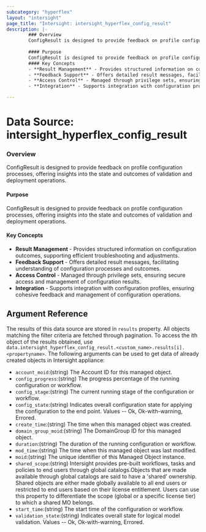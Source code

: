 ```yaml
---
subcategory: "hyperflex"
layout: "intersight"
page_title: "Intersight: intersight_hyperflex_config_result"
description: |-
        ### Overview
        ConfigResult is designed to provide feedback on profile configuration processes, offering insights into the state and outcomes of validation and deployment operations.
        
        #### Purpose
        ConfigResult is designed to provide feedback on profile configuration processes, offering insights into the state and outcomes of validation and deployment operations.
        #### Key Concepts
        - **Result Management** - Provides structured information on configuration outcomes, supporting efficient troubleshooting and adjustments.
        - **Feedback Support** - Offers detailed result messages, facilitating understanding of configuration processes and outcomes.
        - **Access Control** - Managed through privilege sets, ensuring secure access and management of configuration results.
        - **Integration** - Supports integration with configuration profiles, ensuring cohesive feedback and management of configuration operations.

---
```


# Data Source: intersight_hyperflex_config_result
### Overview
 ConfigResult is designed to provide feedback on profile configuration processes, offering insights into the state and outcomes of validation and deployment operations.
 
#### Purpose
ConfigResult is designed to provide feedback on profile configuration processes, offering insights into the state and outcomes of validation and deployment operations.
#### Key Concepts
- **Result Management** - Provides structured information on configuration outcomes, supporting efficient troubleshooting and adjustments.
- **Feedback Support** - Offers detailed result messages, facilitating understanding of configuration processes and outcomes.
- **Access Control** - Managed through privilege sets, ensuring secure access and management of configuration results.
- **Integration** - Supports integration with configuration profiles, ensuring cohesive feedback and management of configuration operations.
## Argument Reference
The results of this data source are stored in `results` property.
All objects matching the filter criteria are fetched through pagination.
To access the ith object of the results obtained, use `data.intersight_hyperflex_config_result.<custom_name>.results[i].<propertyname>`.
The following arguments can be used to get data of already created objects in Intersight appliance:
* `account_moid`:(string) The Account ID for this managed object. 
* `config_progress`:(string) The progress percentage of the running configuration or workflow. 
* `config_stage`:(string) The current running stage of the configuration or workflow. 
* `config_state`:(string) Indicates overall configuration state for applying the configuration to the end point. Values  -- Ok, Ok-with-warning, Errored. 
* `create_time`:(string) The time when this managed object was created. 
* `domain_group_moid`:(string) The DomainGroup ID for this managed object. 
* `duration`:(string) The duration of the running configuration or workflow. 
* `mod_time`:(string) The time when this managed object was last modified. 
* `moid`:(string) The unique identifier of this Managed Object instance. 
* `shared_scope`:(string) Intersight provides pre-built workflows, tasks and policies to end users through global catalogs.Objects that are made available through global catalogs are said to have a 'shared' ownership. Shared objects are either made globally available to all end users or restricted to end users based on their license entitlement. Users can use this property to differentiate the scope (global or a specific license tier) to which a shared MO belongs. 
* `start_time`:(string) The start time of the configuration or workflow. 
* `validation_state`:(string) Indicates overall state for logical model validation. Values  -- Ok, Ok-with-warning, Errored. 
 
